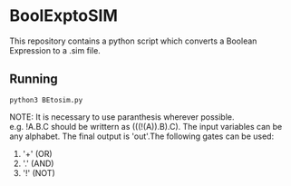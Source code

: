 # BoolExptoSIM
This repository contains a python script which converts a Boolean Expression to a .sim file.

## Running
```
python3 BEtosim.py
```

NOTE: It is necessary to use paranthesis wherever possible. <br>e.g. !A.B.C should be writtern as (((!(A)).B).C). The input variables can be any alphabet. The final output is 'out'.The following gates can be used: 
1. '+' (OR)
2. '.' (AND)
3. '!' (NOT)

